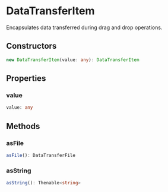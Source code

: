 # DataTransferItem

Encapsulates data transferred during drag and drop operations.

## Constructors

```typescript
new DataTransferItem(value: any): DataTransferItem
```

## Properties

### value

```typescript
value: any
```

## Methods

### asFile

```typescript
asFile(): DataTransferFile
```

### asString

```typescript
asString(): Thenable<string>
```

[DataTransferFile]: DataTransferFile.md
